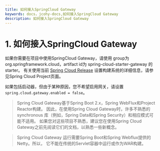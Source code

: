 ```yaml
---
title: 如何接入SpringCloud Gateway
keywords: docs，jcohy-docs,如何接入SpringCloud Gateway
description: 如何接入SpringCloud Gateway
---
```


# 1. 如何接入SpringCloud Gateway

如果你需要在项目中使用SpringCloud Gateway，请使用 group为 org.springframework.cloud，artifact id为 spring-cloud-starter-gateway 的starter。
有关使用当前 [Spring Cloud Release](https://projects.spring.io/spring-cloud/) 设置构建系统的详细信息，请参见Spring Cloud Project页面。

如果包括启动器，但由于某种原因，您不希望启用网关，请设置 `spring.cloud.gateway.enabled = false`。

> Spring Cloud Gateway基于Spring Boot 2.x，Spring WebFlux和Project Reactor构建。 因此，在使用Spring Cloud Gateway时，许多不熟悉的 synchronous 库（例如，Spring Data和Spring Security）和相应模式可能不适用。 如果您对这些项目不熟悉，建议您在使用Spring Cloud Gateway之前先阅读它们的文档，以熟悉一些新概念。

> Spring Cloud Gateway 运行需要Spring Boot和Spring Webflux提供的Netty。所以， 它不能在传统的Servlet容器中运行或作为WAR构建。

